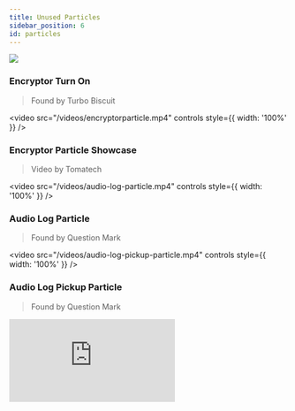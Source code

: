 ```yaml
---
title: Unused Particles
sidebar_position: 6
id: particles
---
```


![](/images/other/encryptorblast.png)

### Encryptor Turn On
> Found by Turbo Biscuit

<video
  src="/videos/encryptorparticle.mp4"
  controls
  style={{ width: '100%' }}
/>

### Encryptor Particle Showcase
> Video by Tomatech

<video
  src="/videos/audio-log-particle.mp4"
  controls
  style={{ width: '100%' }}
/>

### Audio Log Particle
> Found by Question Mark

<video
  src="/videos/audio-log-pickup-particle.mp4"
  controls
  style={{ width: '100%' }}
/>

### Audio Log Pickup Particle
> Found by Question Mark

<iframe 
  src="https://www.youtube.com/embed/dqVTn9LYx2M" 
  style={{ aspectRatio: '16/9', width: '100%' }} 
  frameBorder="0" 
  allow="accelerometer; autoplay; clipboard-write; encrypted-media; gyroscope; picture-in-picture" 
  allowFullScreen 
/>


### More unused particles showcase
> Names (in order of apperance): Orientation, Placeholder 1-3

> Found by ShrooToo
